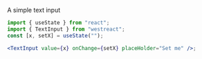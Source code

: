 A simple text input

```jsx
import { useState } from "react";
import { TextInput } from "westreact";
const [x, setX] = useState("");

<TextInput value={x} onChange={setX} placeHolder="Set me" />;
```
